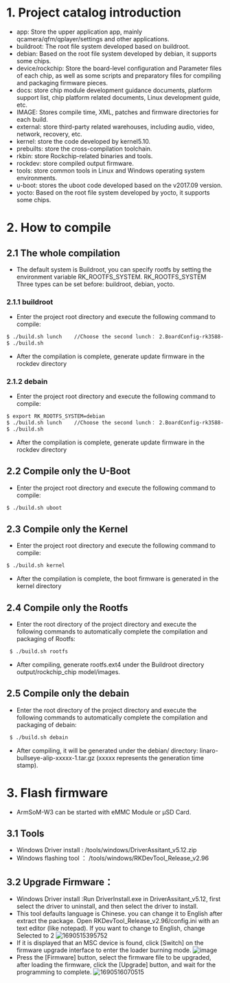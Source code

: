 
# 1. Project catalog introduction

- app: Store the upper application app, mainly qcamera/qfm/qplayer/settings and other applications.
- buildroot: The root file system developed based on buildroot.
- debian: Based on the root file system developed by debian, it supports some chips.
- device/rockchip: Store the board-level configuration and Parameter files of each chip, as well as some scripts and preparatory files for compiling and packaging firmware pieces.
- docs: store chip module development guidance documents, platform support list, chip platform related documents, Linux development guide, etc.
- IMAGE: Stores compile time, XML, patches and firmware directories for each build.
- external: store third-party related warehouses, including audio, video, network, recovery, etc.
- kernel: store the code developed by kernel5.10.
- prebuilts: store the cross-compilation toolchain.
- rkbin: store Rockchip-related binaries and tools.
- rockdev: store compiled output firmware.
- tools: store common tools in Linux and Windows operating system environments.
- u-boot: stores the uboot code developed based on the v2017.09 version.
- yocto: Based on the root file system developed by yocto, it supports some chips.

# 2. How to compile

## 2.1 The whole compilation
- The default system is Buildroot, you can specify rootfs by setting the environment variable RK_ROOTFS_SYSTEM. RK_ROOTFS_SYSTEM
Three types can be set before: buildroot, debian, yocto.

### 2.1.1 buildroot
- Enter the project root directory and execute the following command to compile:
 ```bash
 $ ./build.sh lunch    //Choose the second lunch： 2.BoardConfig-rk3588-armsom-w3.mk
 $ ./build.sh
 ```

- After the compilation is complete, generate update firmware in the rockdev directory

###  2.1.2 debain
- Enter the project root directory and execute the following command to compile:
 ```bash
 $ export RK_ROOTFS_SYSTEM=debian
 $ ./build.sh lunch    //Choose the second lunch： 2.BoardConfig-rk3588-armsom-w3.mk
 $ ./build.sh
 ```

- After the compilation is complete, generate update firmware in the rockdev directory

## 2.2 Compile only the U-Boot
- Enter the project root directory and execute the following command to compile:
 ```bash
 $ ./build.sh uboot
 ```

## 2.3 Compile only the Kernel
- Enter the project root directory and execute the following command to compile:
 ```bash
 $ ./build.sh kernel
 ```
- After the compilation is complete, the boot firmware is generated in the kernel directory

## 2.4 Compile only the Rootfs
- Enter the root directory of the project directory and execute the following commands to automatically complete the compilation and packaging of Rootfs:
```bash
 $ ./build.sh rootfs
```
- After compiling, generate rootfs.ext4 under the Buildroot directory output/rockchip_chip model/images.

## 2.5 Compile only the debain
- Enter the root directory of the project directory and execute the following commands to automatically complete the compilation and packaging of debain:
```bash
 $ ./build.sh debain
```
- After compiling, it will be generated under the debian/ directory: linaro-bullseye-alip-xxxxx-1.tar.gz (xxxxx represents the generation time stamp).
# 3. Flash firmware
- ArmSoM-W3 can be started with eMMC Module or μSD Card.
## 3.1 Tools
- Windows Driver install : /tools/windows/DriverAssitant_v5.12.zip
- Windows flashing tool ： /tools/windows/RKDevTool_Release_v2.96
## 3.2 Upgrade Firmware：
- Windows Driver install :Run DriverInstall.exe in DriverAssitant_v5.12, first select the driver to uninstall, and then select the driver to install.
- This tool defaults language is Chinese. you can change it to English after extract the package. Open RKDevTool_Release_v2.96/config.ini with an text editor (like notepad).
  If you want to change to English, change Selected to 2
![1690515395752](https://github.com/ArmSoM/armsom-w3-bsp/assets/119930033/5b0f9b46-8541-4dae-9df4-9ce3cc4ef1bb)
- If it is displayed that an MSC device is found, click [Switch] on the firmware upgrade interface to enter the loader burning mode.
 ![image](https://github.com/ArmSoM/armsom-w3-bsp/assets/119930033/ca0770cc-1ecb-4171-85a7-80b294d94a42)
- Press the [Firmware] button, select the firmware file to be upgraded, after loading the firmware, click the [Upgrade] button, and wait for the programming to complete.
![1690516070515](https://github.com/ArmSoM/armsom-w3-bsp/assets/119930033/9c117478-b790-4caa-bc35-f04dfde4c74d)





